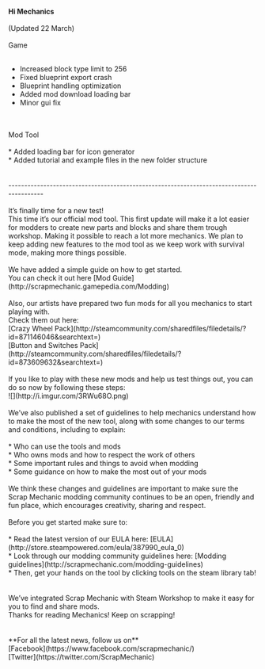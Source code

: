 **Hi Mechanics**<br/>
<br/>
(Updated 22 March)<br/>
<br/>
Game<br/>
<br/>
* Increased block type limit to 256<br/>
* Fixed blueprint export crash<br/>
* Blueprint handling optimization<br/>
* Added mod download loading bar<br/>
* Minor gui fix<br/><br/>
<br/>
Mod Tool<br/>
<br/>
* Added loading bar for icon generator<br/>
* Added tutorial and example files in the new folder structure<br/><br/>
<br/>
-----------------------------------------------------------------------------------------<br/>
<br/>
It’s finally time for a new test!<br/>
This time it’s our official mod tool. This first update will make it a lot easier for modders to create new parts and blocks and share them trough workshop. Making it possible to reach a lot more mechanics. We plan to keep adding new features to the mod tool as we keep work with survival mode, making more things possible.<br/>
<br/>
We have added a simple guide on how to get started. <br/>
You can check it out here [Mod Guide](http://scrapmechanic.gamepedia.com/Modding)<br/>
<br/>
Also, our artists have prepared two fun mods for all you mechanics to start playing with.<br/>
Check them out here:<br/>
[Crazy Wheel Pack](http://steamcommunity.com/sharedfiles/filedetails/?id=871146046&searchtext=)<br/>
[Button and Switches Pack](http://steamcommunity.com/sharedfiles/filedetails/?id=873609632&searchtext=)<br/>
<br/>
If you like to play with these new mods and help us test things out, you can do so now by following these steps:<br/>
![](http://i.imgur.com/3RWu68O.png)<br/>
<br/>
We’ve also published a set of guidelines to help mechanics understand how to make the most of the new tool, along with some changes to our terms and conditions, including to explain:<br/>
<br/>
* Who can use the tools and mods<br/>
* Who owns mods and how to respect the work of others<br/>
* Some important rules and things to avoid when modding<br/>
* Some guidance on how to make the most out of your mods<br/><br/>
We think these changes and guidelines are important to make sure the Scrap Mechanic modding community continues to be an open, friendly and fun place, which encourages creativity, sharing and respect.<br/>
<br/>
Before you get started make sure to:<br/>
<br/>
* Read the latest version of our EULA here: [EULA](http://store.steampowered.com/eula/387990_eula_0)<br/>
* Look through our modding community guidelines here: [Modding guidelines](http://scrapmechanic.com/modding-guidelines)<br/>
* Then, get your hands on the tool by clicking tools on the steam library tab!<br/><br/>
<br/>
We’ve integrated Scrap Mechanic with Steam Workshop to make it easy for you to find and share mods.<br/>
Thanks for reading Mechanics! Keep on scrapping!<br/>
<br/>
<br/>
**For all the latest news, follow us on**<br/>
[Facebook](https://www.facebook.com/scrapmechanic/)<br/>
[Twitter](https://twitter.com/ScrapMechanic)